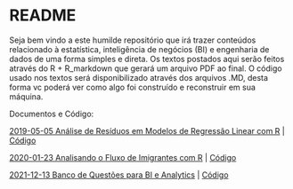 # README

Seja bem vindo a este humilde repositório que irá trazer conteúdos relacionado
à estatística, inteligência de negócios (BI) e engenharia de dados de uma forma
simples e direta. Os textos postados aqui serão feitos através do R + R_markdown
que gerará um arquivo PDF ao final. O código usado nos textos será disponibilizado
através dos arquivos .MD, desta forma vc poderá ver como algo foi construído e
reconstruir em sua máquina.

Documentos e Código:

[2019-05-05 Análise de Resíduos em Modelos de Regressão Linear com R](https://github.com/FranciscoPiccolo/franciscopiccolo.github.io/blob/master/Archive/2019-05-05%20An%C3%A1lise%20de%20Res%C3%ADduos%20em%20Modelos%20de%20Regress%C3%A3o%20Linear%20com%20R.pdf) | [Código](https://github.com/FranciscoPiccolo/franciscopiccolo.github.io/blob/master/Code%20Repository/01.residual_analysis_in_econometric_models_20190905/article.Rmd)

[2020-01-23 Analisando o Fluxo de Imigrantes com R](https://github.com/FranciscoPiccolo/franciscopiccolo.github.io/blob/master/Archive/2020-01-23%20Analisando%20o%20Fluxo%20de%20Imigrantes%20com%20R.pdf) | [Código](https://github.com/FranciscoPiccolo/franciscopiccolo.github.io/blob/master/Code%20Repository/02.analyzing_migration_flow_with_r_20200123/article.Rmd)

[2021-12-13 Banco de Questões para BI e Analytics](https://github.com/FranciscoPiccolo/franciscopiccolo.github.io/blob/master/Archive/2020-01-23%20Analisando%20o%20Fluxo%20de%20Imigrantes%20com%20R.pdf) | [Código](https://github.com/FranciscoPiccolo/franciscopiccolo.github.io/blob/master/Code%20Repository/02.analyzing_migration_flow_with_r_20200123/article.Rmd)
